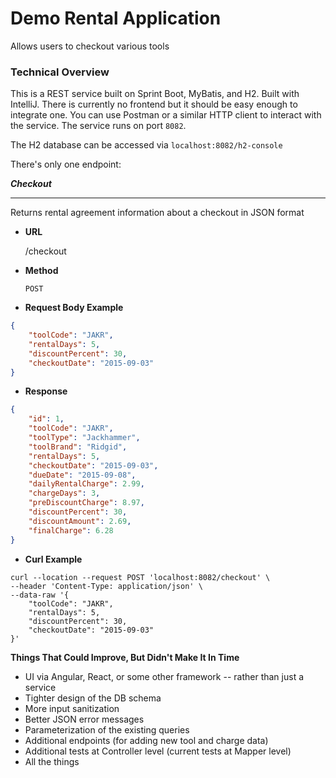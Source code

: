 # Demo Rental Application
Allows users to checkout various tools

### Technical Overview
This is a REST service built on Sprint Boot, MyBatis, and H2. Built with IntelliJ. There is currently no frontend
but it should be easy enough to integrate one. You can use Postman or a similar HTTP client to
interact with the service. The service runs on port `8082`.

The H2 database can be accessed via `localhost:8082/h2-console`

There's only one endpoint:

***Checkout***
***
Returns rental agreement information about a checkout in JSON format

* **URL**

    /checkout


* **Method**

    `POST`


* **Request Body Example**
```json
{
    "toolCode": "JAKR",
    "rentalDays": 5,
    "discountPercent": 30,
    "checkoutDate": "2015-09-03"
}
```

* **Response**
```json
{
    "id": 1,
    "toolCode": "JAKR",
    "toolType": "Jackhammer",
    "toolBrand": "Ridgid",
    "rentalDays": 5,
    "checkoutDate": "2015-09-03",
    "dueDate": "2015-09-08",
    "dailyRentalCharge": 2.99,
    "chargeDays": 3,
    "preDiscountCharge": 8.97,
    "discountPercent": 30,
    "discountAmount": 2.69,
    "finalCharge": 6.28
}
```

* **Curl Example**

```curl
curl --location --request POST 'localhost:8082/checkout' \
--header 'Content-Type: application/json' \
--data-raw '{
    "toolCode": "JAKR",
    "rentalDays": 5,
    "discountPercent": 30,
    "checkoutDate": "2015-09-03"
}'
```


**Things That Could Improve, But Didn't Make It In Time**
* UI via Angular, React, or some other framework -- rather than just a service
* Tighter design of the DB schema
* More input sanitization
* Better JSON error messages
* Parameterization of the existing queries
* Additional endpoints (for adding new tool and charge data)
* Additional tests at Controller level (current tests at Mapper level)
* All the things